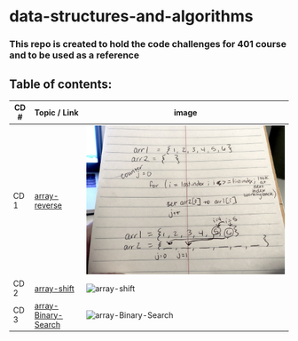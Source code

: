 # data-structures-and-algorithms

### This repo is created to hold the code challenges for 401 course and to be used as a reference

## Table of contents:

CD # | Topic / Link | image
---------|------------- |-----------
CD 1 | [array-reverse](https://github.com/Hisham-401-advanced-javascript/data-structures-and-algorithms/blob/master/challenges/arrayReverse/array-reverse.js) | ![array-reverse](assets/reverse-array.jpg)
CD 2 | [array-shift](https://github.com/Hisham-401-advanced-javascript/data-structures-and-algorithms/blob/master/challenges/arrayReverse/array-shift.js) | ![array-shift](assets/arrayShift.png)
CD 3 | [array-Binary-Search](https://github.com/Hisham-401-advanced-javascript/data-structures-and-algorithms/blob/master/challenges/arrayReverse/array-binary-search.js) | ![array-Binary-Search](arrayBinarySearch.png)